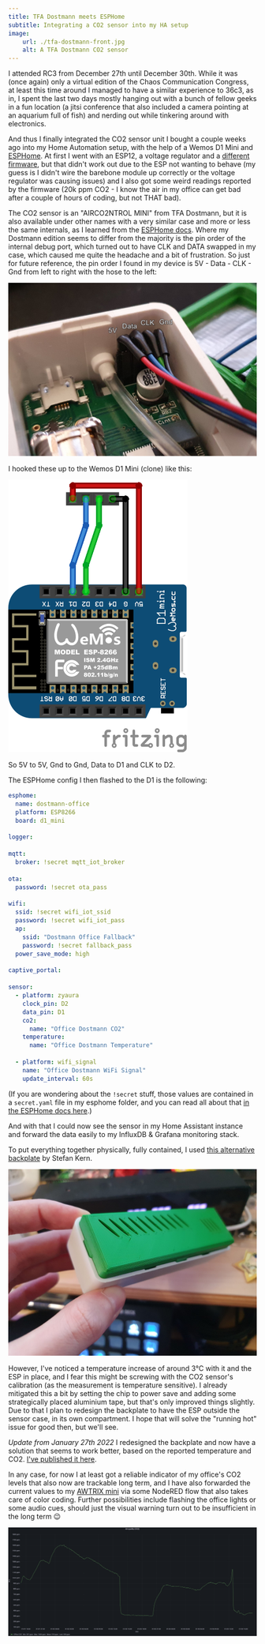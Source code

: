```yaml
---
title: TFA Dostmann meets ESPHome
subtitle: Integrating a CO2 sensor into my HA setup
image:
    url: ./tfa-dostmann-front.jpg
    alt: A TFA Dostmann CO2 sensor
---
```


I attended RC3 from December 27th until December 30th. While it was (once again)
only a virtual edition of the Chaos Communication Congress, at least this time
around I managed to have a similar experience to 36c3, as in, I spent the last two days
mostly hanging out with a bunch of fellow geeks in a fun location (a jitsi conference
that also included a camera pointing at an aquarium full of fish) and nerding out
while tinkering around with electronics.

And thus I finally integrated the CO2 sensor unit I bought a couple weeks ago into
my Home Automation setup, with the help of a Wemos D1 Mini and [ESPHome](https://esphome.io). At first
I went with an ESP12, a voltage regulator and a [different firmware](https://github.com/schinken/esp8266-co2monitor),
but that didn't work out due to the ESP not wanting to behave (my guess is I didn't wire the barebone module
up correctly or the voltage regulator was causing issues) and I also got some weird readings 
reported by the firmware (20k ppm CO2 - I know the air in my office can get bad after a couple of hours of
coding, but not THAT bad).

The CO2 sensor is an "AIRCO2NTROL MINI" from TFA Dostmann, but it is also available under other names
with a very similar case and more or less the same internals, as I learned from the
[ESPHome docs](https://esphome.io/components/sensor/zyaura.html). Where my Dostmann edition seems to differ from the majority is the
pin order of the internal debug port, which turned out to have CLK and DATA swapped
in my case, which caused me quite the headache and a bit of frustration. So just for future reference,
the pin order I found in my device is 5V - Data - CLK - Gnd from left to right with the hose to the left:

![The pinout of the sensor's debug port, 5V - Data - CLK - Gnd](./tfa-dostmann-pinout.jpg)

I hooked these up to the Wemos D1 Mini (clone) like this:

![A wiring diagram of how to hookup the Wemos D1 mini to the debug port, 5V to 5V, Gnd to Gnd, Data to D1 and CLK to D2](./tfa-dostmann-wemos-d1-wiring.png)

So 5V to 5V, Gnd to Gnd, Data to D1 and CLK to D2.

The ESPHome config I then flashed to the D1 is the following:

``` yaml
esphome:
  name: dostmann-office
  platform: ESP8266
  board: d1_mini

logger:

mqtt:
  broker: !secret mqtt_iot_broker

ota:
  password: !secret ota_pass

wifi:
  ssid: !secret wifi_iot_ssid
  password: !secret wifi_iot_pass
  ap:
    ssid: "Dostmann Office Fallback"
    password: !secret fallback_pass
  power_save_mode: high

captive_portal:

sensor:
  - platform: zyaura
    clock_pin: D2
    data_pin: D1
    co2:
      name: "Office Dostmann CO2"
    temperature:
      name: "Office Dostmann Temperature"

  - platform: wifi_signal
    name: "Office Dostmann WiFi Signal"
    update_interval: 60s
```

(If you are wondering about the `!secret` stuff, those values are contained in 
a `secret.yaml` file in my esphome folder, and you can read all about that
[in the ESPHome docs here](https://esphome.io/guides/faq.html#tips-for-using-esphome).)

And with that I could now see the sensor in my Home Assistant instance and forward the data
easily to my InfluxDB & Grafana monitoring stack.

To put everything together physically, fully contained, I used [this alternative backplate](https://www.thingiverse.com/thing:4225732)
by Stefan Kern. 

![The alternative backplate in place, closing up the sensor and containing the Wemos D1 Mini as well](./tfa-dostmann-back.jpg)

However, I've noticed a temperature increase of around 3°C with it and the ESP
in place, and I fear this might be screwing with the CO2 sensor's calibration (as the measurement
is temperature sensitive). I already mitigated this a bit by setting the chip to power save and adding some strategically placed aluminium tape,
but that's only improved things slightly. Due to that I plan to redesign the 
backplate to have the ESP outside the sensor case, in its own compartment. I 
hope that will solve the "running hot" issue for good then, but we'll see.

*Update from January 27th 2022* I redesigned the backplate and now have a solution that seems to work better, based on the reported temperature and CO2. [I've published it here](https://www.prusaprinters.org/prints/119968-airco2ntrol-mini-backplate-with-wemos-d1-mini).

In any case, for now I at least got a reliable indicator of my office's CO2 levels that also now
are trackable long term, and I have also forwarded the current values to my [AWTRIX mini](https://awtrixdocs.blueforcer.de/)
via some NodeRED flow that also takes care of color coding. Further possibilities include
flashing the office lights or some audio cues, should just the visual warning turn out
to be insufficient in the long term 😉

![CO2 sensor data graphed over two days](./grafana-co2.png)
